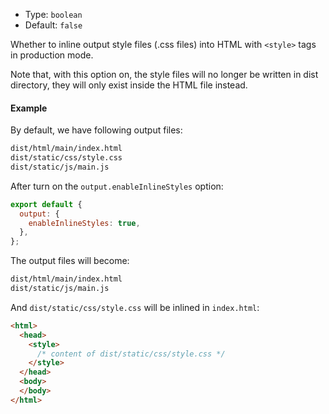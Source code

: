 - Type: `boolean`
- Default: `false`

Whether to inline output style files (.css files) into HTML with `<style>` tags in production mode.

Note that, with this option on, the style files will no longer be written in dist directory, they will only exist inside the HTML file instead.

#### Example

By default, we have following output files:

```bash
dist/html/main/index.html
dist/static/css/style.css
dist/static/js/main.js
```

After turn on the `output.enableInlineStyles` option:

```js
export default {
  output: {
    enableInlineStyles: true,
  },
};
```

The output files will become:

```bash
dist/html/main/index.html
dist/static/js/main.js
```

And `dist/static/css/style.css` will be inlined in `index.html`:

```html
<html>
  <head>
    <style>
      /* content of dist/static/css/style.css */
    </style>
  </head>
  <body>
  </body>
</html>
```

